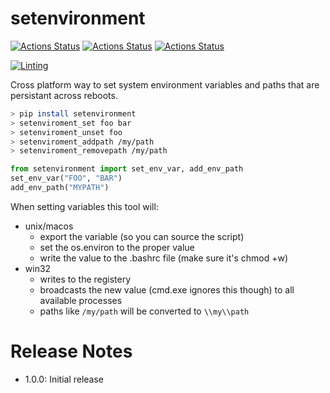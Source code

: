 # setenvironment

[![Actions Status](../../workflows/MacOS_Tests/badge.svg)](../../actions/workflows/push_macos.yml)
[![Actions Status](../../workflows/Win_Tests/badge.svg)](../../actions/workflows/push_win.yml)
[![Actions Status](../../workflows/Ubuntu_Tests/badge.svg)](../../actions/workflows/push_ubuntu.yml)

[![Linting](../../actions/workflows/lint.yml/badge.svg)](../../actions/workflows/lint.yml)

Cross platform way to set system environment variables and paths that are persistant across reboots.

```bash
> pip install setenvironment
> setenviroment_set foo bar
> setenviroment_unset foo
> setenviroment_addpath /my/path
> setenviroment_removepath /my/path
```

```python
from setenvironment import set_env_var, add_env_path
set_env_var("FOO", "BAR")
add_env_path("MYPATH")
```


When setting variables this tool will:
  * unix/macos
    * export the variable (so you can source the script)
    * set the os.environ to the proper value
    * write the value to the .bashrc file (make sure it's chmod +w)
  * win32
    * writes to the registery
    * broadcasts the new value (cmd.exe ignores this though) to all available processes
    * paths like `/my/path` will be converted to `\\my\\path`

# Release Notes
  * 1.0.0: Initial release